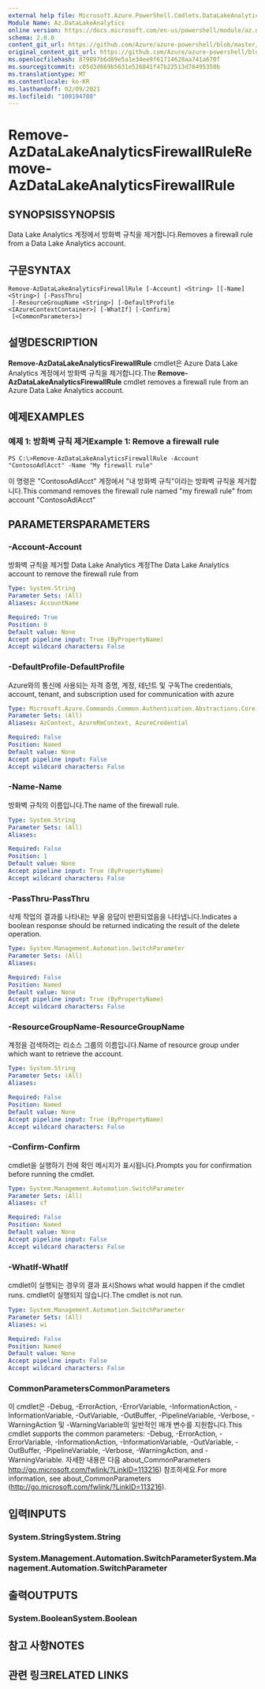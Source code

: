 ```yaml
---
external help file: Microsoft.Azure.PowerShell.Cmdlets.DataLakeAnalytics.dll-Help.xml
Module Name: Az.DataLakeAnalytics
online version: https://docs.microsoft.com/en-us/powershell/module/az.datalakeanalytics/remove-azdatalakeanalyticsfirewallrule
schema: 2.0.0
content_git_url: https://github.com/Azure/azure-powershell/blob/master/src/DataLakeAnalytics/DataLakeAnalytics/help/Remove-AzDataLakeAnalyticsFirewallRule.md
original_content_git_url: https://github.com/Azure/azure-powershell/blob/master/src/DataLakeAnalytics/DataLakeAnalytics/help/Remove-AzDataLakeAnalyticsFirewallRule.md
ms.openlocfilehash: 879897b6d89e5a1e34ee9f61714628aa741a670f
ms.sourcegitcommit: c05d3d669b5631e526841f47b22513d78495350b
ms.translationtype: MT
ms.contentlocale: ko-KR
ms.lasthandoff: 02/09/2021
ms.locfileid: "100194788"
---
```

# <span data-ttu-id="0c35f-101">Remove-AzDataLakeAnalyticsFirewallRule</span><span class="sxs-lookup"><span data-stu-id="0c35f-101">Remove-AzDataLakeAnalyticsFirewallRule</span></span>

## <span data-ttu-id="0c35f-102">SYNOPSIS</span><span class="sxs-lookup"><span data-stu-id="0c35f-102">SYNOPSIS</span></span>
<span data-ttu-id="0c35f-103">Data Lake Analytics 계정에서 방화벽 규칙을 제거합니다.</span><span class="sxs-lookup"><span data-stu-id="0c35f-103">Removes a firewall rule from a Data Lake Analytics account.</span></span>

## <span data-ttu-id="0c35f-104">구문</span><span class="sxs-lookup"><span data-stu-id="0c35f-104">SYNTAX</span></span>

```
Remove-AzDataLakeAnalyticsFirewallRule [-Account] <String> [[-Name] <String>] [-PassThru]
 [-ResourceGroupName <String>] [-DefaultProfile <IAzureContextContainer>] [-WhatIf] [-Confirm]
 [<CommonParameters>]
```

## <span data-ttu-id="0c35f-105">설명</span><span class="sxs-lookup"><span data-stu-id="0c35f-105">DESCRIPTION</span></span>
<span data-ttu-id="0c35f-106">**Remove-AzDataLakeAnalyticsFirewallRule** cmdlet은 Azure Data Lake Analytics 계정에서 방화벽 규칙을 제거합니다.</span><span class="sxs-lookup"><span data-stu-id="0c35f-106">The **Remove-AzDataLakeAnalyticsFirewallRule** cmdlet removes a firewall rule from an Azure Data Lake Analytics account.</span></span>

## <span data-ttu-id="0c35f-107">예제</span><span class="sxs-lookup"><span data-stu-id="0c35f-107">EXAMPLES</span></span>

### <span data-ttu-id="0c35f-108">예제 1: 방화벽 규칙 제거</span><span class="sxs-lookup"><span data-stu-id="0c35f-108">Example 1: Remove a firewall rule</span></span>
```
PS C:\>Remove-AzDataLakeAnalyticsFirewallRule -Account "ContosoAdlAcct" -Name "My firewall rule"
```

<span data-ttu-id="0c35f-109">이 명령은 "ContosoAdlAcct" 계정에서 "내 방화벽 규칙"이라는 방화벽 규칙을 제거합니다.</span><span class="sxs-lookup"><span data-stu-id="0c35f-109">This command removes the firewall rule named "my firewall rule" from account "ContosoAdlAcct"</span></span>

## <span data-ttu-id="0c35f-110">PARAMETERS</span><span class="sxs-lookup"><span data-stu-id="0c35f-110">PARAMETERS</span></span>

### <span data-ttu-id="0c35f-111">-Account</span><span class="sxs-lookup"><span data-stu-id="0c35f-111">-Account</span></span>
<span data-ttu-id="0c35f-112">방화벽 규칙을 제거할 Data Lake Analytics 계정</span><span class="sxs-lookup"><span data-stu-id="0c35f-112">The Data Lake Analytics account to remove the firewall rule from</span></span>

```yaml
Type: System.String
Parameter Sets: (All)
Aliases: AccountName

Required: True
Position: 0
Default value: None
Accept pipeline input: True (ByPropertyName)
Accept wildcard characters: False
```

### <span data-ttu-id="0c35f-113">-DefaultProfile</span><span class="sxs-lookup"><span data-stu-id="0c35f-113">-DefaultProfile</span></span>
<span data-ttu-id="0c35f-114">Azure와의 통신에 사용되는 자격 증명, 계정, 테넌트 및 구독</span><span class="sxs-lookup"><span data-stu-id="0c35f-114">The credentials, account, tenant, and subscription used for communication with azure</span></span>

```yaml
Type: Microsoft.Azure.Commands.Common.Authentication.Abstractions.Core.IAzureContextContainer
Parameter Sets: (All)
Aliases: AzContext, AzureRmContext, AzureCredential

Required: False
Position: Named
Default value: None
Accept pipeline input: False
Accept wildcard characters: False
```

### <span data-ttu-id="0c35f-115">-Name</span><span class="sxs-lookup"><span data-stu-id="0c35f-115">-Name</span></span>
<span data-ttu-id="0c35f-116">방화벽 규칙의 이름입니다.</span><span class="sxs-lookup"><span data-stu-id="0c35f-116">The name of the firewall rule.</span></span>

```yaml
Type: System.String
Parameter Sets: (All)
Aliases:

Required: False
Position: 1
Default value: None
Accept pipeline input: True (ByPropertyName)
Accept wildcard characters: False
```

### <span data-ttu-id="0c35f-117">-PassThru</span><span class="sxs-lookup"><span data-stu-id="0c35f-117">-PassThru</span></span>
<span data-ttu-id="0c35f-118">삭제 작업의 결과를 나타내는 부울 응답이 반환되었음을 나타냅니다.</span><span class="sxs-lookup"><span data-stu-id="0c35f-118">Indicates a boolean response should be returned indicating the result of the delete operation.</span></span>

```yaml
Type: System.Management.Automation.SwitchParameter
Parameter Sets: (All)
Aliases:

Required: False
Position: Named
Default value: None
Accept pipeline input: True (ByPropertyName)
Accept wildcard characters: False
```

### <span data-ttu-id="0c35f-119">-ResourceGroupName</span><span class="sxs-lookup"><span data-stu-id="0c35f-119">-ResourceGroupName</span></span>
<span data-ttu-id="0c35f-120">계정을 검색하려는 리소스 그룹의 이름입니다.</span><span class="sxs-lookup"><span data-stu-id="0c35f-120">Name of resource group under which want to retrieve the account.</span></span>

```yaml
Type: System.String
Parameter Sets: (All)
Aliases:

Required: False
Position: Named
Default value: None
Accept pipeline input: True (ByPropertyName)
Accept wildcard characters: False
```

### <span data-ttu-id="0c35f-121">-Confirm</span><span class="sxs-lookup"><span data-stu-id="0c35f-121">-Confirm</span></span>
<span data-ttu-id="0c35f-122">cmdlet을 실행하기 전에 확인 메시지가 표시됩니다.</span><span class="sxs-lookup"><span data-stu-id="0c35f-122">Prompts you for confirmation before running the cmdlet.</span></span>

```yaml
Type: System.Management.Automation.SwitchParameter
Parameter Sets: (All)
Aliases: cf

Required: False
Position: Named
Default value: None
Accept pipeline input: False
Accept wildcard characters: False
```

### <span data-ttu-id="0c35f-123">-WhatIf</span><span class="sxs-lookup"><span data-stu-id="0c35f-123">-WhatIf</span></span>
<span data-ttu-id="0c35f-124">cmdlet이 실행되는 경우의 결과 표시</span><span class="sxs-lookup"><span data-stu-id="0c35f-124">Shows what would happen if the cmdlet runs.</span></span>
<span data-ttu-id="0c35f-125">cmdlet이 실행되지 않습니다.</span><span class="sxs-lookup"><span data-stu-id="0c35f-125">The cmdlet is not run.</span></span>

```yaml
Type: System.Management.Automation.SwitchParameter
Parameter Sets: (All)
Aliases: wi

Required: False
Position: Named
Default value: None
Accept pipeline input: False
Accept wildcard characters: False
```

### <span data-ttu-id="0c35f-126">CommonParameters</span><span class="sxs-lookup"><span data-stu-id="0c35f-126">CommonParameters</span></span>
<span data-ttu-id="0c35f-127">이 cmdlet은 -Debug, -ErrorAction, -ErrorVariable, -InformationAction, -InformationVariable, -OutVariable, -OutBuffer, -PipelineVariable, -Verbose, -WarningAction 및 -WarningVariable의 일반적인 매개 변수를 지원합니다.</span><span class="sxs-lookup"><span data-stu-id="0c35f-127">This cmdlet supports the common parameters: -Debug, -ErrorAction, -ErrorVariable, -InformationAction, -InformationVariable, -OutVariable, -OutBuffer, -PipelineVariable, -Verbose, -WarningAction, and -WarningVariable.</span></span> <span data-ttu-id="0c35f-128">자세한 내용은 다음 about_CommonParameters http://go.microsoft.com/fwlink/?LinkID=113216) 참조하세요.</span><span class="sxs-lookup"><span data-stu-id="0c35f-128">For more information, see about_CommonParameters (http://go.microsoft.com/fwlink/?LinkID=113216).</span></span>

## <span data-ttu-id="0c35f-129">입력</span><span class="sxs-lookup"><span data-stu-id="0c35f-129">INPUTS</span></span>

### <span data-ttu-id="0c35f-130">System.String</span><span class="sxs-lookup"><span data-stu-id="0c35f-130">System.String</span></span>

### <span data-ttu-id="0c35f-131">System.Management.Automation.SwitchParameter</span><span class="sxs-lookup"><span data-stu-id="0c35f-131">System.Management.Automation.SwitchParameter</span></span>

## <span data-ttu-id="0c35f-132">출력</span><span class="sxs-lookup"><span data-stu-id="0c35f-132">OUTPUTS</span></span>

### <span data-ttu-id="0c35f-133">System.Boolean</span><span class="sxs-lookup"><span data-stu-id="0c35f-133">System.Boolean</span></span>

## <span data-ttu-id="0c35f-134">참고 사항</span><span class="sxs-lookup"><span data-stu-id="0c35f-134">NOTES</span></span>

## <span data-ttu-id="0c35f-135">관련 링크</span><span class="sxs-lookup"><span data-stu-id="0c35f-135">RELATED LINKS</span></span>

